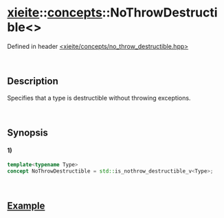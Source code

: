 # [xieite](../../xieite.md)\:\:[concepts](../../concepts.md)\:\:NoThrowDestructible\<\>
Defined in header [<xieite/concepts/no_throw_destructible.hpp>](../../../include/xieite/concepts/no_throw_destructible.hpp)

&nbsp;

## Description
Specifies that a type is destructible without throwing exceptions.

&nbsp;

## Synopsis
#### 1)
```cpp
template<typename Type>
concept NoThrowDestructible = std::is_nothrow_destructible_v<Type>;
```

&nbsp;

## [Example](https://en.cppreference.com/w/cpp/types/is_destructible#Example)
